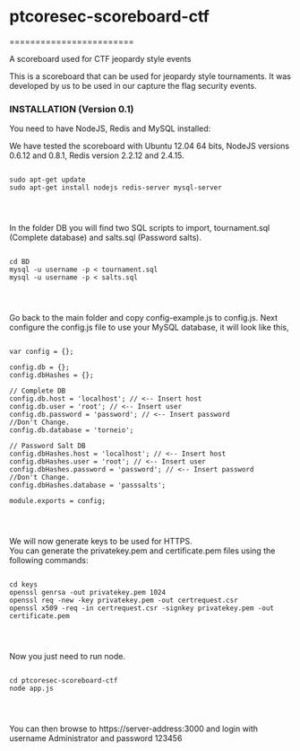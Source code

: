 <h1>ptcoresec-scoreboard-ctf</h1>
========================

A scoreboard used for CTF jeopardy style events

This is a scoreboard that can be used for jeopardy style tournaments. It was developed by us to be used in our capture the flag security events.

<h3>INSTALLATION (Version 0.1)</h3>

You need to have NodeJS, Redis and MySQL installed:

We have tested the scoreboard with Ubuntu 12.04 64 bits, NodeJS versions 0.6.12 and 0.8.1, Redis version 2.2.12 and 2.4.15.

<pre>
<code>
sudo apt-get update
sudo apt-get install nodejs redis-server mysql-server
</pre>
</code>

In the folder DB you will find two SQL scripts to import, tournament.sql (Complete database) and salts.sql (Password salts). 
<pre>
<code>
cd BD
mysql -u username -p &lt; tournament.sql 
mysql -u username -p &lt; salts.sql 
</pre>
</code>

Go back to the main folder and copy config-example.js to config.js. Next configure the config.js file to use your MySQL database, it will look like this,
<pre>
<code>
var config = {};

config.db = {};
config.dbHashes = {};

// Complete DB
config.db.host = 'localhost'; // &lt;-- Insert host
config.db.user = 'root'; // &lt;-- Insert user
config.db.password = 'password'; // &lt;-- Insert password
//Don't Change.
config.db.database = 'torneio';

// Password Salt DB
config.dbHashes.host = 'localhost'; // &lt;-- Insert host
config.dbHashes.user = 'root'; // &lt;-- Insert user
config.dbHashes.password = 'password'; // &lt;-- Insert password
//Don't Change.
config.dbHashes.database = 'passsalts';

module.exports = config;
</pre>
</code>

We will now generate keys to be used for HTTPS.
<br>
You can generate the privatekey.pem and certificate.pem files using the following commands:
<pre>
<code>
cd keys
openssl genrsa -out privatekey.pem 1024 
openssl req -new -key privatekey.pem -out certrequest.csr 
openssl x509 -req -in certrequest.csr -signkey privatekey.pem -out certificate.pem
</pre>
</code>

Now you just need to run node.
<pre>
<code>
cd ptcoresec-scoreboard-ctf
node app.js
</pre>
</code>


You can then browse to https://server-address:3000 and login with username Administrator and password 123456






